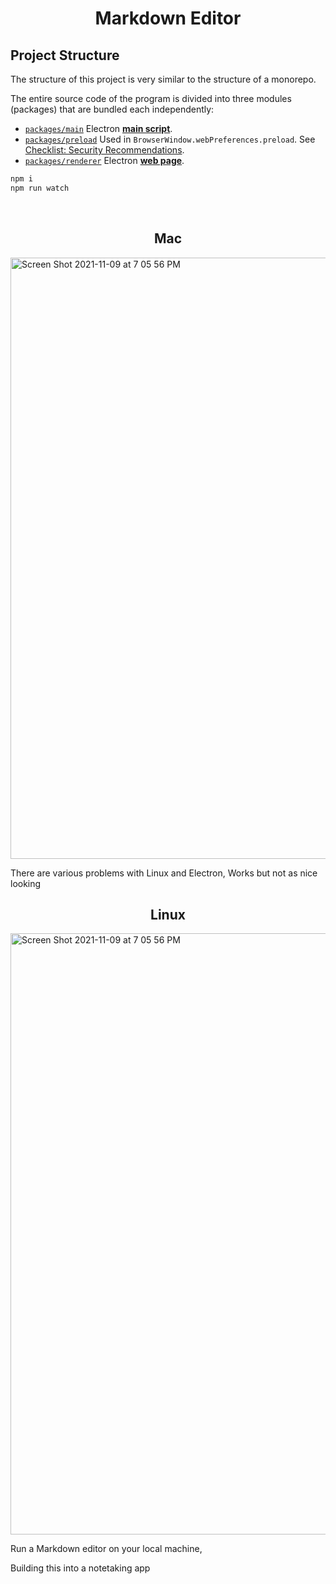 <h1 align="center"> Markdown Editor</h1>

## Project Structure

The structure of this project is very similar to the structure of a monorepo.

The entire source code of the program is divided into three modules (packages) that are bundled each independently:
- [`packages/main`](packages/main)
Electron [**main script**](https://www.electronjs.org/docs/tutorial/quick-start#create-the-main-script-file).
- [`packages/preload`](packages/preload)
Used in `BrowserWindow.webPreferences.preload`. See [Checklist: Security Recommendations](https://www.electronjs.org/docs/tutorial/security#2-do-not-enable-nodejs-integration-for-remote-content).
- [`packages/renderer`](packages/renderer)
Electron [**web page**](https://www.electronjs.org/docs/tutorial/quick-start#create-a-web-page).
```sh
npm i
npm run watch
```


<br>
<h2 align="center"> Mac </h2>
<img width="962" alt="Screen Shot 2021-11-09 at 7 05 56 PM" src="https://user-images.githubusercontent.com/61941978/141025464-c20a9ef6-5ad0-442a-9799-12c92f59759d.png">

There are various problems with Linux and Electron,
Works but not as nice looking

<h2 align="center">Linux</h2>
<img width="962" alt="Screen Shot 2021-11-09 at 7 05 56 PM" src="https://user-images.githubusercontent.com/61941978/144923595-755c5b64-5889-41e4-b306-ac056b95aee0.png">


Run a Markdown editor on your local machine,

Building this into a notetaking app

